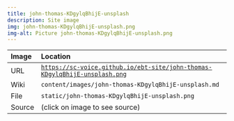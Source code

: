 ```yaml
---
title: john-thomas-KDgylqBhijE-unsplash
description: Site image
img: john-thomas-KDgylqBhijE-unsplash.png
img-alt: Picture john-thomas-KDgylqBhijE-unsplash.png
---
```


  | Image | Location |
  | :----- | :----- |
  | URL | <code><a href="https://sc-voice.github.io/ebt-site/john-thomas-KDgylqBhijE-unsplash.png" target="_blank">https://sc-voice.github.io/ebt-site/john-thomas-KDgylqBhijE-unsplash.png</a></code> |
  | Wiki | <code>content/images/john-thomas-KDgylqBhijE-unsplash.md</code> |
  | File | <code>static/john-thomas-KDgylqBhijE-unsplash.png</code> |
  | Source | (click on image to see source) |

